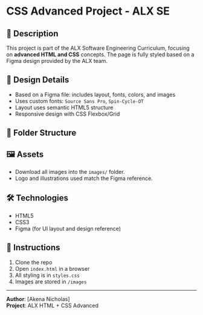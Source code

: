 # CSS Advanced Project - ALX SE

## 📄 Description

This project is part of the ALX Software Engineering Curriculum, focusing on **advanced HTML and CSS** concepts. The page is fully styled based on a Figma design provided by the ALX team.

## 🎨 Design Details

- Based on a Figma file: includes layout, fonts, colors, and images
- Uses custom fonts: `Source Sans Pro`, `Spin-Cycle-OT`
- Layout uses semantic HTML5 structure
- Responsive design with CSS Flexbox/Grid

## 📁 Folder Structure


## 🖼️ Assets

- Download all images into the `images/` folder.
- Logo and illustrations used match the Figma reference.

## 🛠️ Technologies

- HTML5
- CSS3
- Figma (for UI layout and design reference)

## 📌 Instructions

1. Clone the repo
2. Open `index.html` in a browser
3. All styling is in `styles.css`
4. Images are stored in `/images`

---

**Author**: [Akena Nicholas]  
**Project**: ALX HTML + CSS Advanced  
